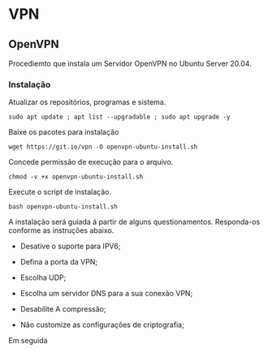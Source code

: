 VPN
==============================

OpenVPN
------------------------------

Procediemto que instala um Servidor OpenVPN no Ubuntu Server 20.04.

### Instalação

Atualizar os repositórios, programas e sistema.

`sudo apt update ; apt list --upgradable ; sudo apt upgrade -y`

Baixe os pacotes para instalação

`wget https://git.io/vpn -O openvpn-ubuntu-install.sh`

Concede permissão de execução para o arquivo.

`chmod -v +x openvpn-ubuntu-install.sh`

Execute o script de instalação.

`bash openvpn-ubuntu-install.sh`

A instalação será guiada á partir de alguns questionamentos. Responda-os conforme as instruções abaixo.

* Desative o suporte para IPV6;

* Defina a porta da VPN;

* Escolha UDP;

* Escolha um servidor DNS para a sua conexão VPN;

* Desabilite A compressão;

* Não customize as configurações de criptografia;

Em seguida
